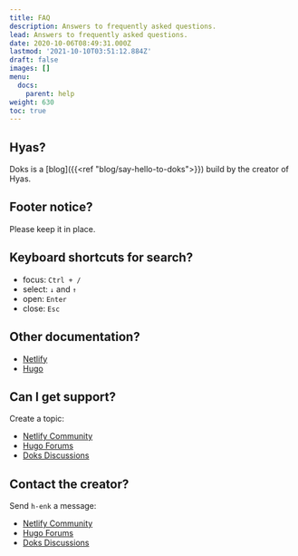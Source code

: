 ```yaml
---
title: FAQ
description: Answers to frequently asked questions.
lead: Answers to frequently asked questions.
date: 2020-10-06T08:49:31.000Z
lastmod: '2021-10-10T03:51:12.884Z'
draft: false
images: []
menu:
  docs:
    parent: help
weight: 630
toc: true
---
```


## Hyas?

Doks is a [blog]({{<ref "blog/say-hello-to-doks">}}) build by the creator of Hyas.

## Footer notice?

Please keep it in place.

## Keyboard shortcuts for search?

- focus: `Ctrl + /`
- select: `↓` and `↑`
- open: `Enter`
- close: `Esc`

## Other documentation?

- [Netlify](https://docs.netlify.com/)
- [Hugo](https://gohugo.io/documentation/)

## Can I get support?

Create a topic:

- [Netlify Community](https://community.netlify.com/)
- [Hugo Forums](https://discourse.gohugo.io/)
- [Doks Discussions](https://github.com/h-enk/doks/discussions)

## Contact the creator?

Send `h-enk` a message:

- [Netlify Community](https://community.netlify.com/)
- [Hugo Forums](https://discourse.gohugo.io/)
- [Doks Discussions](https://github.com/h-enk/doks/discussions)

